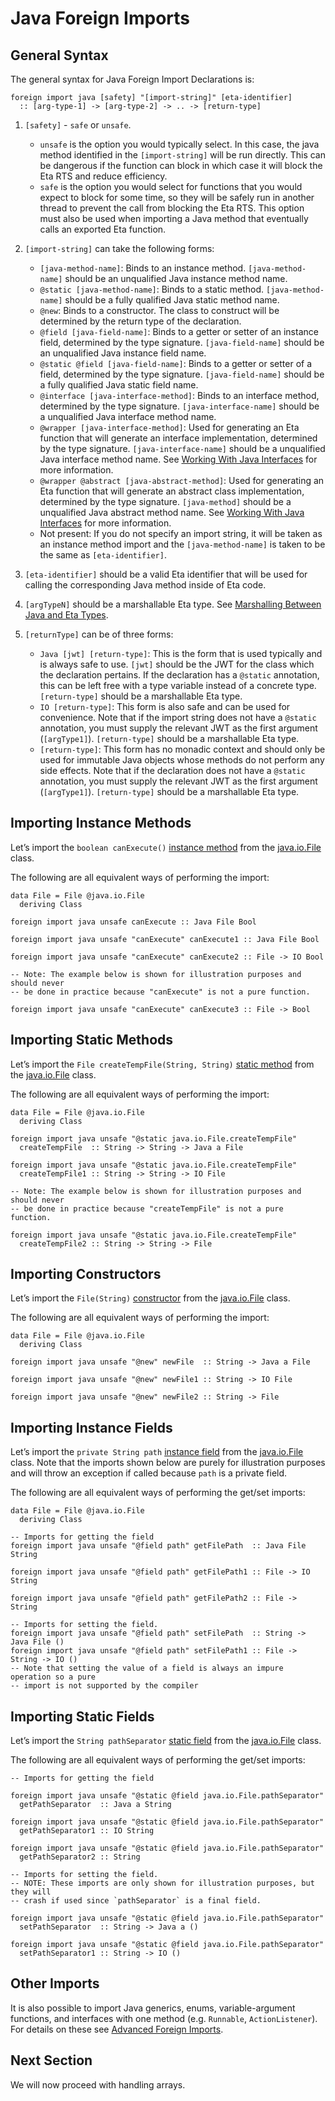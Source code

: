 # Java Foreign Imports

## General Syntax

The general syntax for Java Foreign Import Declarations is:


```eta
foreign import java [safety] "[import-string]" [eta-identifier]
  :: [arg-type-1] -> [arg-type-2] -> .. -> [return-type]
```

1. `[safety]` - `safe` or `unsafe`.
    - `unsafe` is the option you would typically select. In this case, the java method identified in the `[import-string]` will be run directly. This can be dangerous if the function can block in which case it will block the Eta RTS and reduce efficiency.
    - `safe` is the option you would select for functions that you would expect to block for some time, so they will be safely run in another thread to prevent the call from blocking the Eta RTS. This option must also be used when importing a Java method that eventually calls an exported Eta function.

2. `[import-string]` can take the following forms:
    - `[java-method-name]`: Binds to an instance method. `[java-method-name]` should be an unqualified Java instance method name.
    - `@static [java-method-name]`: Binds to a static method. `[java-method-name]` should be a fully qualified Java static method name.
    - `@new`: Binds to a constructor. The class to construct will be determined by the return type of the declaration.
    - `@field [java-field-name]`: Binds to a getter or setter of an instance field, determined by the type signature. `[java-field-name]` should be an unqualified Java instance field name.
    - `@static @field [java-field-name]`: Binds to a getter or setter of a field, determined by the type signature. `[java-field-name]` should be a fully qualified Java static field name.
    - `@interface [java-interface-method]`: Binds to an interface method, determined by the type signature. `[java-interface-name]` should be a unqualified Java interface method name.
    - `@wrapper [java-interface-method]`: Used for generating an Eta function that will generate an interface implementation, determined by the type signature. `[java-interface-name]` should be a unqualified Java interface method name. See [Working With Java Interfaces](/docs/user-guides/eta-user-guide/java-interop/java-generics#working-with-java-interfaces) for more information.
    - `@wrapper @abstract [java-abstract-method]`: Used for generating an Eta function that will generate an abstract class implementation, determined by the type signature. `[java-method]` should be a unqualified Java abstract method name. See [Working With Java Interfaces](/docs/user-guides/eta-user-guide/java-interop/java-generics#working-with-java-interfaces) for more information.
    - Not present: If you do not specify an import string, it will be taken as an instance method import and the `[java-method-name]` is taken to be the same as `[eta-identifier]`.

3. `[eta-identifier]` should be a valid Eta identifier that will be used for calling the corresponding Java method inside of Eta code.

4. `[argTypeN]` should be a marshallable Eta type. See [Marshalling Between Java and Eta Types](/docs/user-guides/eta-user-guide/java-interop/jwts#marshalling-between-java-and-eta-types).
5. `[returnType]` can be of three forms:
    - `Java [jwt] [return-type]`: This is the form that is used typically and is always safe to use. `[jwt]` should be the JWT for the class which the declaration pertains. If the declaration has a `@static` annotation, this can be left free with a type variable instead of a concrete type. `[return-type]` should be a marshallable Eta type.
    - `IO [return-type]`: This form is also safe and can be used for convenience. Note that if the import string does not have a `@static` annotation, you must supply the relevant JWT as the first argument (`[argType1]`). `[return-type]` should be a marshallable Eta type.
    - `[return-type]`: This form has no monadic context and should only be used for immutable Java objects whose methods do not perform any side effects. Note that if the declaration does not have a `@static` annotation, you must supply the relevant JWT as the first argument (`[argType1]`). `[return-type]` should be a marshallable Eta type.

## Importing Instance Methods

Let’s import the `boolean canExecute()` [instance method](https://docs.oracle.com/javase/7/docs/api/java/io/File.html#canExecute()) from the [java.io.File](https://docs.oracle.com/javase/7/docs/api/java/io/File.html) class.



The following are all equivalent ways of performing the import:



```eta
data File = File @java.io.File
  deriving Class

foreign import java unsafe canExecute :: Java File Bool

foreign import java unsafe "canExecute" canExecute1 :: Java File Bool

foreign import java unsafe "canExecute" canExecute2 :: File -> IO Bool

-- Note: The example below is shown for illustration purposes and should never
-- be done in practice because "canExecute" is not a pure function.

foreign import java unsafe "canExecute" canExecute3 :: File -> Bool
```

## Importing Static Methods

Let’s import the `File createTempFile(String, String)` [static method](https://docs.oracle.com/javase/7/docs/api/java/io/File.html#createTempFile(java.lang.String,%20java.lang.String)) from the [java.io.File](https://docs.oracle.com/javase/7/docs/api/java/io/File.html) class.



The following are all equivalent ways of performing the import:



```eta
data File = File @java.io.File
  deriving Class

foreign import java unsafe "@static java.io.File.createTempFile"
  createTempFile  :: String -> String -> Java a File

foreign import java unsafe "@static java.io.File.createTempFile"
  createTempFile1 :: String -> String -> IO File

-- Note: The example below is shown for illustration purposes and should never
-- be done in practice because "createTempFile" is not a pure function.

foreign import java unsafe "@static java.io.File.createTempFile"
  createTempFile2 :: String -> String -> File
```

## Importing Constructors

Let’s import the `File(String)` [constructor](https://docs.oracle.com/javase/7/docs/api/java/io/File.html#File(java.lang.String)) from the [java.io.File](https://docs.oracle.com/javase/7/docs/api/java/io/File.html) class.



The following are all equivalent ways of performing the import:



```eta
data File = File @java.io.File
  deriving Class

foreign import java unsafe "@new" newFile  :: String -> Java a File

foreign import java unsafe "@new" newFile1 :: String -> IO File

foreign import java unsafe "@new" newFile2 :: String -> File
```

## Importing Instance Fields

Let’s import the `private String path` [instance field](http://grepcode.com/file/repository.grepcode.com/java/root/jdk/openjdk/7u40-b43/java/io/File.java/#165) from the [java.io.File](http://grepcode.com/file/repository.grepcode.com/java/root/jdk/openjdk/7u40-b43/java/io/File.java) class. Note that the imports shown below are purely for illustration purposes and will throw an exception if called because `path` is a private field.



The following are all equivalent ways of performing the get/set imports:



```eta
data File = File @java.io.File
  deriving Class

-- Imports for getting the field
foreign import java unsafe "@field path" getFilePath  :: Java File String

foreign import java unsafe "@field path" getFilePath1 :: File -> IO String

foreign import java unsafe "@field path" getFilePath2 :: File -> String

-- Imports for setting the field.
foreign import java unsafe "@field path" setFilePath  :: String -> Java File ()
foreign import java unsafe "@field path" setFilePath1 :: File -> String -> IO ()
-- Note that setting the value of a field is always an impure operation so a pure
-- import is not supported by the compiler
```

## Importing Static Fields

Let’s import the `String pathSeparator` [static field](https://docs.oracle.com/javase/7/docs/api/java/io/File.html#pathSeparator) from the [java.io.File](https://docs.oracle.com/javase/7/docs/api/java/io/File.html) class.



The following are all equivalent ways of performing the get/set imports:



```eta
-- Imports for getting the field

foreign import java unsafe "@static @field java.io.File.pathSeparator"
  getPathSeparator  :: Java a String

foreign import java unsafe "@static @field java.io.File.pathSeparator"
  getPathSeparator1 :: IO String

foreign import java unsafe "@static @field java.io.File.pathSeparator"
  getPathSeparator2 :: String

-- Imports for setting the field.
-- NOTE: These imports are only shown for illustration purposes, but they will
-- crash if used since `pathSeparator` is a final field.

foreign import java unsafe "@static @field java.io.File.pathSeparator"
  setPathSeparator  :: String -> Java a ()

foreign import java unsafe "@static @field java.io.File.pathSeparator"
  setPathSeparator1 :: String -> IO ()
```

## Other Imports

It is also possible to import Java generics, enums, variable-argument functions, and interfaces with one method (e.g. `Runnable`, `ActionListener`). For details on these see [Advanced Foreign Imports](/docs/user-guides/eta-user-guide/java-interop/java-advanced-ffi).

## Next Section

We will now proceed with handling arrays.
